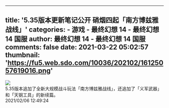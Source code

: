 
---
title: '5.35版本更新笔记公开 硝烟四起「南方博兹雅战线」'
categories: 
    - 游戏
    - 最终幻想 14 - 最终幻想 14 国服
author: 最终幻想 14 - 最终幻想 14 国服
comments: false
date: 2021-03-22 05:02:57
thumbnail: 'https://fu5.web.sdo.com/10036/202102/16125057619016.png'
---

<div>   
<img src="https://fu5.web.sdo.com/10036/202102/16125057619016.png" referrerpolicy="no-referrer"><br>
                5.35版本追加了全新大规模战斗玩法「南方博兹雅战线」，还追加了「义军武器」和「天钢工具」的新续篇。<br>
                2021/02/06 12:49:24  
</div>
            